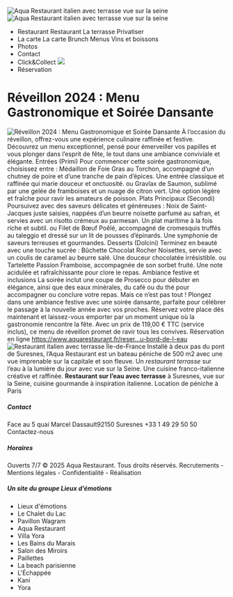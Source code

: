 ![Aqua Restaurant italien avec terrasse vue sur la seine](https://www.aquarestaurant.fr/assets/img/logo_aqua_restaurant_terrasse.png)
![Aqua Restaurant italien avec terrasse vue sur la seine](https://www.aquarestaurant.fr/assets/img/logo_aqua_restaurant_terrasse.png)
  * Restaurant 
Restaurant La terrasse Privatiser
  * La carte 
La carte Brunch Menus Vins et boissons
  * Photos
  * Contact
  * Click&Collect
![](https://www.aquarestaurant.fr/assets/img/united-kingdom.png)
  * Réservation


# Réveillon 2024 : Menu Gastronomique et Soirée Dansante
![Réveillon 2024 : Menu Gastronomique et Soirée Dansante](https://www.aquarestaurant.fr/assets/images/thumbs/thumb_0c1c9a4d1ef911062444e0642ee20ad7.jpg)
À l’occasion du réveillon, offrez-vous une expérience culinaire raffinée et festive. Découvrez un menu exceptionnel, pensé pour émerveiller vos papilles et vous plonger dans l’esprit de fête, le tout dans une ambiance conviviale et élégante. Entrées (Primi) Pour commencer cette soirée gastronomique, choisissez entre : Médaillon de Foie Gras au Torchon, accompagné d’un chutney de poire et d’une tranche de pain d’épices. Une entrée classique et raffinée qui marie douceur et onctuosité. ou Gravlax de Saumon, sublimé par une gelée de framboises et un nuage de citron vert. Une option légère et fraîche pour ravir les amateurs de poisson. Plats Principaux (Secondi) Poursuivez avec des saveurs délicates et généreuses : Noix de Saint-Jacques juste saisies, nappées d’un beurre noisette parfumé au safran, et servies avec un risotto crémeux au parmesan. Un plat maritime à la fois riche et subtil. ou Filet de Bœuf Poêlé, accompagné de cromesquis truffés au taleggio et dressé sur un lit de pousses d’épinards. Une symphonie de saveurs terreuses et gourmandes. Desserts (Dolcini) Terminez en beauté avec une touche sucrée : Bûchette Chocolat Rocher Noisettes, servie avec un coulis de caramel au beurre salé. Une douceur chocolatée irrésistible. ou Tartelette Passion Framboise, accompagnée de son sorbet fruité. Une note acidulée et rafraîchissante pour clore le repas. Ambiance festive et inclusions La soirée inclut une coupe de Prosecco pour débuter en élégance, ainsi que des eaux minérales, du café ou du thé pour accompagner ou conclure votre repas. Mais ce n’est pas tout ! Plongez dans une ambiance festive avec une soirée dansante, parfaite pour célébrer le passage à la nouvelle année avec vos proches. Réservez votre place dès maintenant et laissez-vous emporter par un moment unique où la gastronomie rencontre la fête. Avec un prix de 119,00 € TTC (service inclus), ce menu de réveillon promet de ravir tous les convives. Réservation en ligne https://www.aquarestaurant.fr/reser...u-bord-de-l-eau
![Restaurant italien avec terrasse Île-de-France](https://www.aquarestaurant.fr/assets/img/aqua_restaurant_terrasse_petit.png)
Installé à deux pas du pont de Suresnes, l’Aqua Restaurant est un bateau péniche de 500 m2 avec une vue imprenable sur la capitale et son fleuve. Un _restaurant terrasse_ sur l’eau à la lumière du jour avec vue sur la Seine. Une cuisine franco-italienne créative et raffinée. **Restaurant sur l’eau avec terrasse** à Suresnes, vue sur la Seine, cuisine gourmande à inspiration italienne. Location de péniche à Paris 
##### Contact
Face au 5 quai Marcel Dassault92150 Suresnes +33 1 49 29 50 50 Contactez-nous
##### Horaires
Ouverts 7/7 
© 2025 Aqua Restaurant. Tous droits réservés. Recrutements - Mentions légales - Confidentialité - Réalisation
##### Un site du groupe Lieux d’émotions
  * Lieux d'émotions
  * Le Chalet du Lac
  * Pavillon Wagram
  * Aqua Restaurant
  * Villa Yora
  * Les Bains du Marais
  * Salon des Miroirs
  * Paillettes
  * La beach parisienne
  * L'Échappée
  * Kani
  * Yora


